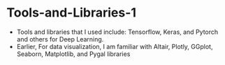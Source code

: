 # Tools-and-Libraries-1
+ Tools and libraries that I used include: Tensorflow, Keras, and Pytorch and others for Deep Learning. 
+ Earlier, For data visualization, I am familiar with Altair, Plotly, GGplot, Seaborn, Matplotlib, and Pygal libraries


